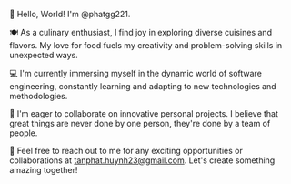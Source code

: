 👋 Hello, World! I'm @phatgg221.

🍽️ As a culinary enthusiast, I find joy in exploring diverse cuisines and flavors. My love for food fuels my creativity and problem-solving skills in unexpected ways.


💻 I'm currently immersing myself in the dynamic world of software engineering, constantly learning and adapting to new technologies and methodologies.


🤝 I'm eager to collaborate on innovative personal projects. I believe that great things are never done by one person, they're done by a team of people.


📮 Feel free to reach out to me for any exciting opportunities or collaborations at tanphat.huynh23@gmail.com. Let's create something amazing together!


<!---
phatgg221/phatgg221 is a ✨ special ✨ repository because its `README.md` (this file) appears on your GitHub profile.
You can click the Preview link to take a look at your changes.
--->
